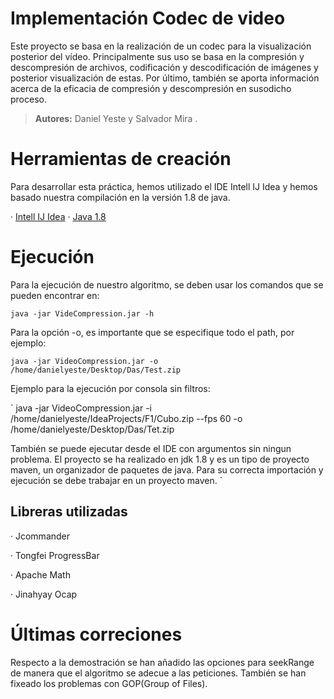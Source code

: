 ﻿# Implementación Codec de video
 Este proyecto se basa en la realización de un codec para la visualización posterior del vídeo. Principalmente sus uso se basa en la compresión y descompresión de archivos, codificación y descodificación de imágenes y posterior visualización de estas. Por último, también se aporta información acerca de la eficacia de compresión y descompresión en susodicho proceso.


> **Autores:** Daniel Yeste y Salvador Mira .

# Herramientas de creación

Para desarrollar esta práctica, hemos utilizado el IDE Intell IJ Idea y hemos basado nuestra compilación en la versión 1.8 de java.

· [Intell IJ Idea](https://www.jetbrains.com/idea)
· [Java 1.8](https://www.oracle.com/java/technologies/javase/jdk1.8-archive-downloads.html)




# Ejecución

Para la ejecución de nuestro algoritmo, se deben usar los comandos
que se pueden encontrar en: 

`
java -jar VideCompression.jar -h 
`

Para la opción -o, es importante que se especifique todo el path, por ejemplo:

`
java -jar VideoCompression.jar -o /home/danielyeste/Desktop/Das/Test.zip
`

Ejemplo para la ejecución por consola sin filtros:

`
java -jar VideoCompression.jar -i /home/danielyeste/IdeaProjects/F1/Cubo.zip --fps 60 -o /home/danielyeste/Desktop/Das/Tet.zip

También se puede ejecutar desde el IDE con
argumentos sin ningun problema. El proyecto se ha realizado en 
jdk 1.8 y es un tipo de proyecto maven, un organizador de 
paquetes de java. Para su correcta importación y ejecución
se debe trabajar en un proyecto maven.
`
## Libreras utilizadas

· Jcommander

· Tongfei ProgressBar

· Apache Math

· Jinahyay Ocap

# Últimas correciones
Respecto a la demostración se han añadido las opciones para seekRange de manera que el algoritmo se adecue a las peticiones. También se han fixeado los problemas con GOP(Group of Files).
